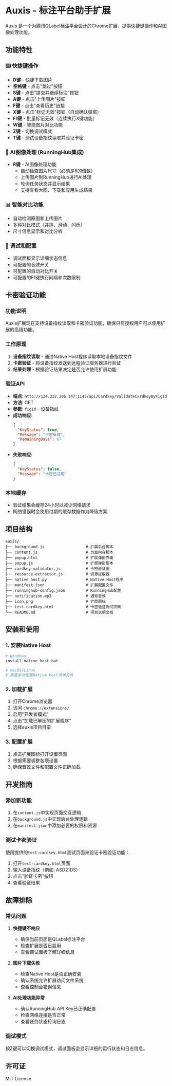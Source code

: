 # Auxis - 标注平台助手扩展

Auxis 是一个为腾讯QLabel标注平台设计的Chrome扩展，提供快捷键操作和AI图像处理功能。

## 功能特性

### ⌨️ 快捷键操作
- **D键** - 快捷下载图片
- **空格键** - 点击"跳过"按钮
- **S键** - 点击"提交并继续标注"按钮
- **A键** - 点击"上传图片"按钮
- **F键** - 点击"查看历史"链接
- **X键** - 点击"标记无效"按钮（自动确认弹窗）
- **F1键** - 批量标记无效（连续执行X键功能）
- **W键** - 智能图片对比功能
- **Z键** - 切换调试模式
- **T键** - 测试设备指纹读取并验证卡密

### 🤖 AI图像处理 (RunningHub集成)
- **R键** - AI图像处理功能
  - 自动检查图片尺寸（必须是8的倍数）
  - 上传图片到RunningHub进行AI处理
  - 轮询任务状态并显示结果
  - 支持查看大图、下载和应用生成结果

### 📊 智能对比功能
- 自动检测原图和上传图片
- 多种对比模式（并排、滑动、闪烁）
- 尺寸信息显示和对比分析

### 🔧 调试和配置
- 调试面板显示详细状态信息
- 可配置的音效开关
- 可配置的自动对比开关
- 可配置的F1键执行间隔和次数限制

## 卡密验证功能

### 功能说明
Auxis扩展现在支持设备指纹读取和卡密验证功能，确保只有授权用户可以使用扩展的高级功能。

### 工作原理
1. **设备指纹读取** - 通过Native Host程序读取本地设备指纹文件
2. **卡密验证** - 将设备指纹发送到远程验证服务器进行验证
3. **结果处理** - 根据验证结果决定是否允许使用扩展功能

### 验证API
- **端点**: `http://124.222.206.147:1145/api/Cardkey/ValidateCardkeyByFigId`
- **方法**: GET
- **参数**: `figId` - 设备指纹
- **成功响应**:
  ```json
  {
    "KeyStatus": true,
    "Message": "卡密有效",
    "RemainingDays": 67
  }
  ```
- **失败响应**:
  ```json
  {
    "KeyStatus": false,
    "Message": "卡密已过期"
  }
  ```

### 本地缓存
- 验证结果会缓存24小时以减少网络请求
- 网络错误时会使用过期的缓存数据作为降级方案

## 项目结构

```
auxis/
├── background.js                  # 扩展后台脚本
├── content.js                     # 页面内容脚本
├── popup.html                     # 扩展弹窗界面
├── popup.js                       # 扩展弹窗脚本
├── cardkey-validator.js           # 卡密验证器
├── resource-extractor.js          # 资源提取器
├── native_host.py                 # Native Host程序
├── manifest.json                  # 扩展配置文件
├── runninghub-config.json         # RunningHub配置
├── notification.mp3               # 通知音效
├── icon.png                       # 扩展图标
├── test-cardkey.html              # 卡密验证测试页面
└── README.md                      # 项目说明文档
```

## 安装和使用

### 1. 安装Native Host
```bash
# Windows
install_native_host.bat

# macOS/Linux
# 需要手动配置Native Host清单文件
```

### 2. 加载扩展
1. 打开Chrome浏览器
2. 访问 `chrome://extensions/`
3. 启用"开发者模式"
4. 点击"加载已解压的扩展程序"
5. 选择auxis项目目录

### 3. 配置扩展
1. 点击扩展图标打开设置页面
2. 根据需要调整各项设置
3. 确保音效文件和配置文件正确加载

## 开发指南

### 添加新功能
1. 在`content.js`中实现页面交互逻辑
2. 在`background.js`中实现后台处理逻辑
3. 在`manifest.json`中添加必要的权限和资源

### 测试卡密验证
使用提供的`test-cardkey.html`测试页面来验证卡密验证功能：
1. 打开`test-cardkey.html`页面
2. 输入设备指纹（例如: ASD21DS）
3. 点击"验证卡密"按钮
4. 查看验证结果

## 故障排除

### 常见问题

1. **快捷键不响应**
   - 确保当前页面是QLabel标注平台
   - 检查扩展是否已启用
   - 查看调试面板了解详细信息

2. **图片下载失败**
   - 检查Native Host是否正确安装
   - 确认系统允许扩展访问文件系统
   - 查看控制台错误信息

3. **AI处理功能异常**
   - 确认RunningHub API Key已正确配置
   - 检查网络连接是否正常
   - 查看任务状态轮询日志

### 调试模式
按Z键可以切换调试模式，调试面板会显示详细的运行状态和日志信息。

## 许可证

MIT License